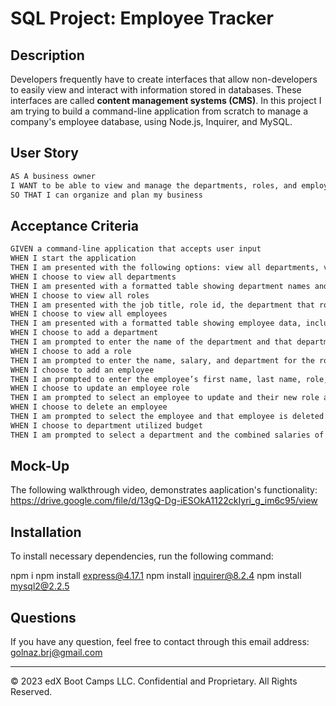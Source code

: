 # SQL Project: Employee Tracker

## Description

Developers frequently have to create interfaces that allow non-developers to easily view and interact with information stored in databases. These interfaces are called **content management systems (CMS)**. In this project I am trying to build a command-line application from scratch to manage a company's employee database, using Node.js, Inquirer, and MySQL.


## User Story

```md
AS A business owner
I WANT to be able to view and manage the departments, roles, and employees in my company
SO THAT I can organize and plan my business
```

## Acceptance Criteria

```md
GIVEN a command-line application that accepts user input
WHEN I start the application
THEN I am presented with the following options: view all departments, view all roles, view all employees, add a department, add a role, add an employee, update an employee role, Delete an employee, and Department utilized budget
WHEN I choose to view all departments
THEN I am presented with a formatted table showing department names and department ids
WHEN I choose to view all roles
THEN I am presented with the job title, role id, the department that role belongs to, and the salary for that role
WHEN I choose to view all employees
THEN I am presented with a formatted table showing employee data, including employee ids, first names, last names, job titles, departments, salaries, and managers that the employees report to
WHEN I choose to add a department
THEN I am prompted to enter the name of the department and that department is added to the database
WHEN I choose to add a role
THEN I am prompted to enter the name, salary, and department for the role and that role is added to the database
WHEN I choose to add an employee
THEN I am prompted to enter the employee’s first name, last name, role, and manager, and that employee is added to the database
WHEN I choose to update an employee role
THEN I am prompted to select an employee to update and their new role and this information is updated in the database 
WHEN I choose to delete an employee
THEN I am prompted to select the employee and that employee is deleted from database
WHEN I choose to department utilized budget
THEN I am prompted to select a department and the combined salaries of all employees in that department will be shown in terminal
```

## Mock-Up

The following walkthrough video, demonstrates aaplication's functionality:
https://drive.google.com/file/d/13gQ-Dg-iESOkA1122ckIyri_g_im6c95/view


## Installation

To install necessary dependencies, run the following command:

npm i
npm install express@4.17.1
npm install inquirer@8.2.4
npm install mysql2@2.2.5

## Questions
If you have any question, feel free to contact through this email address: golnaz.brj@gmail.com

---

© 2023 edX Boot Camps LLC. Confidential and Proprietary. All Rights Reserved.
